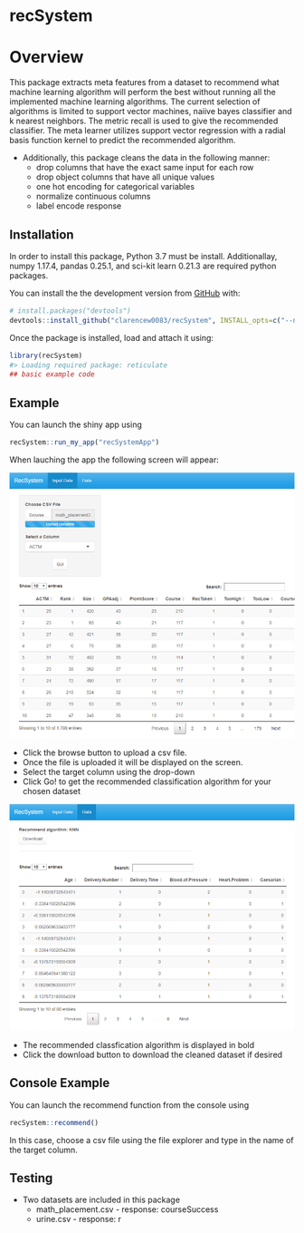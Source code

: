 
<!-- README.md is generated from README.Rmd. Please edit that file -->

# recSystem

# Overview

This package extracts meta features from a dataset to recommend what
machine learning algorithm will perform the best without running all the
implemented machine learning algorithms. The current selection of
algorithms is limited to support vector machines, naiive bayes
classifier and k nearest neighbors. The metric recall is used to give
the recommended classifier. The meta learner utilizes support vector
regression with a radial basis function kernel to predict the
recommended algorithm.

  - Additionally, this package cleans the data in the following manner:
      - drop columns that have the exact same input for each row
      - drop object columns that have all unique values
      - one hot encoding for categorical variables
      - normalize continuous columns
      - label encode response

<!-- badges: start -->

<!-- badges: end -->

## Installation

In order to install this package, Python 3.7 must be install.
Additionallay, numpy 1.17.4, pandas 0.25.1, and sci-kit learn 0.21.3 are
required python packages.

You can install the the development version from
[GitHub](https://github.com/) with:

``` r
# install.packages("devtools")
devtools::install_github("clarencew0083/recSystem", INSTALL_opts=c("--no-multiarch"))

```

Once the package is installed, load and attach it using:

``` r
library(recSystem)
#> Loading required package: reticulate
## basic example code
```

## Example

You can launch the shiny app using

``` r
recSystem::run_my_app("recSystemApp")
```

When lauching the app the following screen will appear:

<img src="inst/images/app1.PNG" alt="Screenshot Example">

  - Click the browse button to upload a csv file.
  - Once the file is uploaded it will be displayed on the screen.
  - Select the target column using the drop-down
  - Click Go\! to get the recommended classification algorithm for your
    chosen dataset

<img src="inst/images/app2.PNG" alt="Screenshot Example">

  - The recommended classfication algorithm is displayed in bold
  - Click the download button to download the cleaned dataset if desired

## Console Example

You can launch the recommend function from the console using

``` r
recSystem::recommend()
```

In this case, choose a csv file using the file explorer and type in the
name of the target column.

## Testing

  - Two datasets are included in this package
      - math\_placement.csv - response: courseSuccess
      - urine.csv - response: r

